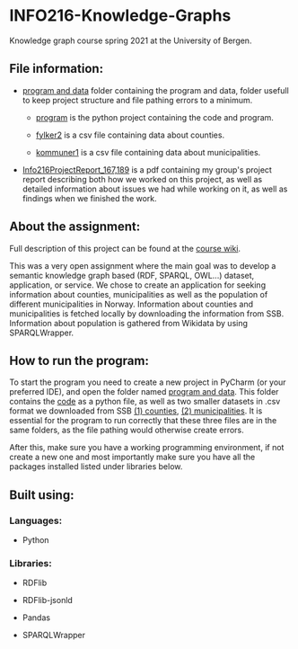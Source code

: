 # INFO216-Knowledge-Graphs
Knowledge graph course spring 2021 at the University of Bergen.


## File information:

- [program and data](https://github.com/bernardstensaker/INFO216-Knowledge-Graphs/tree/main/program%20and%20data) folder containing the program and data, folder usefull to keep project structure and file pathing errors to a minimum.

  - [program](https://github.com/bernardstensaker/INFO216-Knowledge-Graphs/blob/main/program%20and%20data/program.py) is the python project containing the code and     program.  

  - [fylker2](https://github.com/bernardstensaker/INFO216-Knowledge-Graphs/blob/main/program%20and%20data/fylker2.csv) is a csv file containing data about counties.  

  - [kommuner1](https://github.com/bernardstensaker/INFO216-Knowledge-Graphs/blob/main/program%20and%20data/kommuner1.csv) is a csv file containing data about            municipalities.  

- [Info216ProjectReport_167,189](https://github.com/bernardstensaker/INFO216-Knowledge-Graphs/blob/main/Info216ProjectReport_167%2C189.pdf) is a pdf containing my group's project report describing both how we worked on this project, as well as detailed information about issues we had while working on it, as well as findings when we finished the work.

## About the assignment:

Full description of this project can be found at the [course wiki](https://wiki.uib.no/info216/index.php/About_the_group_project).

This was a very open assignment where the main goal was to develop a semantic knowledge graph based (RDF, SPARQL, OWL...) dataset, application, or service. We chose to create an application for seeking information about counties, municipalities as well as the population of different municipalities in Norway. Information about counties and municipalities is fetched locally by downloading the information from SSB. Information about population is gathered from Wikidata by using SPARQLWrapper.

## How to run the program:
To start the program you need to create a new project in PyCharm (or your preferred IDE), and open the folder named [program and data](https://github.com/bernardstensaker/INFO216-Knowledge-Graphs/tree/main/program%20and%20data). This folder contains the [code](https://github.com/bernardstensaker/INFO216-Knowledge-Graphs/blob/main/program%20and%20data/program.py) as a python file, as well as two smaller datasets in .csv format we downloaded from SSB [(1) counties](https://www.ssb.no/en/klass/klassifikasjoner/104), [(2) municipalities](https://www.ssb.no/klass/klassifikasjoner/131). It is essential for the program to run correctly that these three files are in the same folders, as the file pathing would otherwise create errors.

After this, make sure you have a working programming environment, if not create a new one and most importantly make sure you have all the packages installed listed under libraries below.

## Built using:

### Languages:

- Python

### Libraries:

- RDFlib

- RDFlib-jsonld

- Pandas

- SPARQLWrapper
